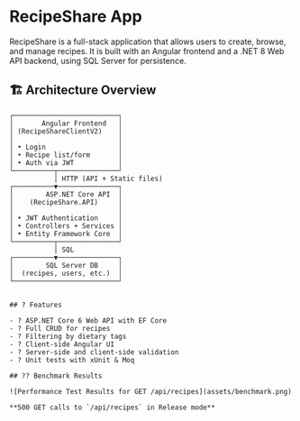 # RecipeShare App

RecipeShare is a full-stack application that allows users to create, browse, and manage recipes. It is built with an Angular frontend and a .NET 8 Web API backend, using SQL Server for persistence.

## 🏗 Architecture Overview

```text
┌──────────────────────────┐
│       Angular Frontend   │
│ (RecipeShareClientV2)    │
│                          │
│ • Login                  │
│ • Recipe list/form       │
│ • Auth via JWT           │
└──────────┬───────────────┘
           │ HTTP (API + Static files)
┌──────────▼───────────────┐
│        ASP.NET Core API  │
│    (RecipeShare.API)     │
│                          │
│ • JWT Authentication     │
│ • Controllers + Services │
│ • Entity Framework Core  │
└──────────┬───────────────┘
           │ SQL
┌──────────▼───────────────┐
│        SQL Server DB     │
│  (recipes, users, etc.)  │
└──────────────────────────┘


## ? Features

- ? ASP.NET Core 6 Web API with EF Core
- ? Full CRUD for recipes
- ? Filtering by dietary tags
- ? Client-side Angular UI
- ? Server-side and client-side validation
- ? Unit tests with xUnit & Moq

## ?? Benchmark Results

![Performance Test Results for GET /api/recipes](assets/benchmark.png)

**500 GET calls to `/api/recipes` in Release mode**